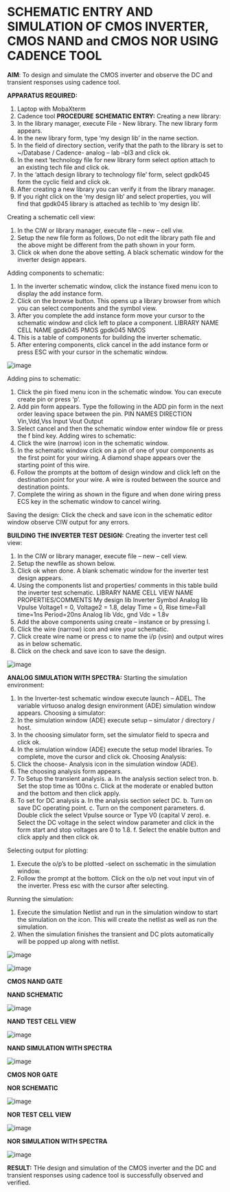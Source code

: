 # SCHEMATIC ENTRY AND SIMULATION OF CMOS INVERTER, CMOS NAND and CMOS NOR USING CADENCE TOOL

**AIM**:
To design and simulate the CMOS inverter and observe the DC and transient responses using cadence tool.

**APPARATUS REQUIRED:**
 
1.	Laptop with MobaXterm
2.	Cadence tool
**PROCEDURE**
**SCHEMATIC ENTRY:**
Creating a new library:
1.	In the library manager, execute File - New library. The new library form appears.
2.	In the new library form, type ‘my design lib’ in the name section.
3.	In the field of directory section, verify that the path to the library is set to ~/Database / Cadence- analog – lab –bl3 and click ok.
4.	In the next ‘technology file for new library form select option attach to an existing tech file and click ok.
5.	In the ‘attach design library to technology file’ form, select gpdk045 form the cyclic field and click ok.
6.	After creating a new library you can verify it from the library manager.
7.	If you right click on the ‘my design lib’ and select properties, you will find that gpdk045 library is attached as techlib to ‘my design lib’.

Creating a schematic cell view:
1.	In the CIW or library manager, execute file – new – cell viw.
2.	Setup the new file form as follows, Do not edit the library path file and the above might be different from the path shown in your form.
3.	Click ok when done the above setting. A black schematic window for the inverter design appears.

Adding components to schematic:
1.	In the inverter schematic window, click the instance fixed menu icon to display the add instance form.
2.	Click on the browse button. This opens up a library browser from which you can select components and the symbol view.
3.	After you complete the add instance form move your cursor to the schematic window and click left to place a component.
LIBRARY NAME	CELL NAME
gpdk045  	PMOS
gpdk045	    	NMOS
4.	This is a table of components for building the inverter schematic.
5.	After entering components, click cancel in the add instance form or press ESC with your cursor in the schematic window.
   
   ![image](https://github.com/harikaran814/VLSI-LAB-EXP-6/assets/164861651/aa5e106f-4ac9-4e48-9209-415dbe78915d)
  	
Adding pins to schematic:
1.	Click the pin fixed menu icon in the schematic window. You can execute create pin or press ‘p’.
2.	Add pin form appears. Type the following in the ADD pin form in the next order leaving space between the pin.
PIN NAMES	DIRECTION
Vin,Vdd,Vss	Input
Vout	Output
3.	Select cancel and then the schematic window enter window file or press the f bind key.
Adding wires to schematic:
1.	Click the wire (narrow) icon in the schematic window.
2.	In the schematic window click on a pin of one of your components as the first point for your wiring. A diamond shape appears over the starting point of this wire.
3.	Follow the prompts at the bottom of design window and click left on the destination point for your wire. A wire is routed between the source and destination points.
4.	Complete the wiring as shown in the figure and when done wiring press ECS key in the schematic window to cancel wiring.

Saving the design:
	Click the check and save icon in the schematic editor window observe CIW output for any errors.

**BUILDING THE INVERTER TEST DESIGN:**
Creating the inverter test cell view:
1.	In the CIW or library manager, execute file – new – cell view.
2.	Setup the newfile as shown below.
3.	Click ok when done. A blank schematic window for the inverter test design appears.
4.	Using the components list and properties/ comments in this table build the inverter test schematic.
LIBRARY NAME	CELL VIEW NAME	PROPERTIES/COMMENTS
My design lib	Inverter	Symbol
Analog lib	Vpulse	Voltage1 = 0, Voltage2 = 1.8, delay Time = 0,
Rise time=Fall time=1ns
Period=20ns
Analog lib	Vdc, gnd	Vdc = 1.8v
5.	Add the above components using create – instance or by pressing I.
6.	Click the wire (narrow) icon and wire your schematic.
7.	Click create wire name or press c to name the i/p (vsin) and output wires as in below schematic.
8.	Click on the check and save icon to save the design.

 ![image](https://github.com/harikaran814/VLSI-LAB-EXP-6/assets/164861651/6830af64-2c36-428f-bbbf-22af157bf979)

**ANALOG SIMULATION WITH SPECTRA:**
Starting the simulation environment:
1.	In the Inverter-test schematic window execute launch – ADEL. The variable virtuoso analog design environment (ADE) simulation window appears.
Choosing a simulator:
1.	In the simulation window (ADE) execute setup – simulator / directory / host.
2.	In the choosing simulator form, set the simulator field to specra and click ok.
3.	In the simulation window (ADE) execute the setup model libraries.
To complete, move the cursor and click ok.
Choosing Analysis:
1.	Click the choose- Analysis icon in the simulation window (ADE).
2.	The choosing analysis form appears.
3.	To Setup the transient analysis.
a.	In the analysis section select tron.
b.	Set the stop time as 100ns
c.	Click at the moderate or enabled button and the bottom and then click apply.
4.	To set for DC analysis
a.	In the analysis section select DC.
b.	Turn on save DC operating point.
c.	Turn on the component parameters.
d.	Double click the select Vpulse source or Type V0 (capital V zero).
e.	Select the DC voltage in the select window parameter and click in the form start and stop voltages are 0 to 1.8.
f.	Select the enable button and click apply and then click ok.

Selecting output for plotting:
1.	Execute the o/p’s to be plotted  -select on sschematic in the simulation window.
2.	Follow the prompt at the bottom. Click on the o/p net vout input vin of the inverter. Press esc with the cursor after selecting.

Running the simulation:
1.	Execute the simulation Netlist and run in the simulation window to start the simulation on the icon. This will create the netlist as well as run the simulation.
2.	When the simulation finishes the transient and DC plots automatically will be popped up along with netlist.
 
![image](https://github.com/harikaran814/VLSI-LAB-EXP-6/assets/164861651/05ca2dba-54f1-4e1d-a845-935459237aec)

![image](https://github.com/harikaran814/VLSI-LAB-EXP-6/assets/164861651/be8ed0cd-afba-45d9-b892-77948a82e244)



**CMOS NAND GATE**

**NAND SCHEMATIC**

![image](https://github.com/harikaran814/VLSI-LAB-EXP-6/assets/164861651/dedc9bb1-df1b-4f97-be08-61b8e6fa811a)
 
**NAND TEST CELL VIEW**

![image](https://github.com/harikaran814/VLSI-LAB-EXP-6/assets/164861651/dda019cf-fceb-4ed2-989f-49c2a778daf2)
 
**NAND SIMULATION WITH SPECTRA**
 
![image](https://github.com/harikaran814/VLSI-LAB-EXP-6/assets/164861651/f12a0360-1b7a-4b0d-875a-8e62f59eb953)



**CMOS NOR GATE**

**NOR SCHEMATIC**

 ![image](https://github.com/harikaran814/VLSI-LAB-EXP-6/assets/164861651/ab974519-6098-4a26-abb8-38c0dba99a6d)

**NOR TEST CELL VIEW**

![image](https://github.com/harikaran814/VLSI-LAB-EXP-6/assets/164861651/2db988b3-f7a2-40b9-b6b1-8b00626e6289)

**NOR SIMULATION WITH SPECTRA**

 ![image](https://github.com/harikaran814/VLSI-LAB-EXP-6/assets/164861651/c599d528-5f2d-4867-9e7d-6d40ffed9ec9)


 **RESULT:**
    THe design and simulation of the CMOS inverter and the DC and transient responses using cadence tool is successfully observed and verified.

